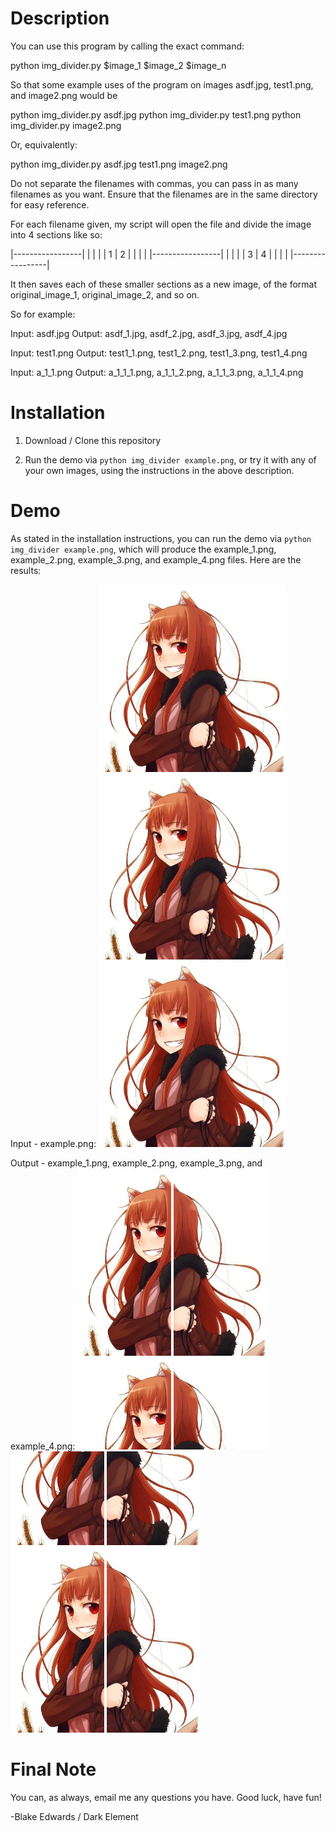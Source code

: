 # Description

You can use this program by calling the exact command:

python img_divider.py $image_1 $image_2 $image_n

So that some example uses of the program on images asdf.jpg, test1.png, and image2.png would be

python img_divider.py asdf.jpg
python img_divider.py test1.png 
python img_divider.py image2.png

Or, equivalently:

python img_divider.py asdf.jpg test1.png image2.png

Do not separate the filenames with commas, you can pass in as many filenames as you want. Ensure that the filenames are in the same directory for easy reference.

For each filename given, my script will open the file and divide the image into 4 sections like so:

|-----------------|
|        |        |
|   1    |   2    |
|        |        |
|-----------------|
|        |        |
|   3    |   4    |
|        |        |
|-----------------|

It then saves each of these smaller sections as a new image, of the format original_image_1, original_image_2, and so on.

So for example:

  Input: asdf.jpg 
  Output: asdf_1.jpg, asdf_2.jpg, asdf_3.jpg, asdf_4.jpg

  Input: test1.png 
  Output: test1_1.png, test1_2.png, test1_3.png, test1_4.png

  Input: a_1_1.png
  Output: a_1_1_1.png, a_1_1_2.png, a_1_1_3.png, a_1_1_4.png

# Installation

1. Download / Clone this repository

2. Run the demo via `python img_divider example.png`, or try it with any of your own images, using the instructions in the above description.

# Demo

As stated in the installation instructions, you can run the demo via `python img_divider example.png`, which will produce the example_1.png, example_2.png, example_3.png, and example_4.png files. Here are the results:

Input - example.png:
![Input](/example.png)

Output - example_1.png, example_2.png, example_3.png, and example_4.png:
![Output - topleft](/example_1.png)
![Output - topright](/example_2.png)
![Output - botleft](/example_3.png)
![Output - botright](/example_4.png)


# Final Note

You can, as always, email me any questions you have. Good luck, have fun!

-Blake Edwards / Dark Element
